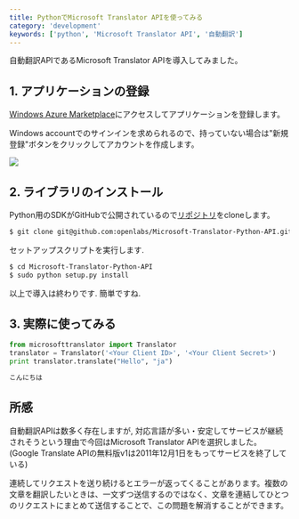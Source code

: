 ```yaml
---
title: PythonでMicrosoft Translator APIを使ってみる
category: 'development'
keywords: ['python', 'Microsoft Translator API', '自動翻訳']
---
```


自動翻訳APIであるMicrosoft Translator APIを導入してみました。

## 1. アプリケーションの登録

[Windows Azure Marketplace](https://datamarket.azure.com/developer/applications/)にアクセスしてアプリケーションを登録します。

Windows accountでのサインインを求められるので、持っていない場合は"新規登録"ボタンをクリックしてアカウントを作成します。

![ ](/img/blog_microsoft_translator01.png)

## 2. ライブラリのインストール

Python用のSDKがGitHubで公開されているので[リポジトリ](https://github.com/openlabs/Microsoft-Translator-Python-API)をcloneします。

```bash
$ git clone git@github.com:openlabs/Microsoft-Translator-Python-API.git
```

セットアップスクリプトを実行します.

```bash
$ cd Microsoft-Translator-Python-API
$ sudo python setup.py install
```

以上で導入は終わりです. 簡単ですね.

## 3. 実際に使ってみる

```python
from microsofttranslator import Translator
translator = Translator('<Your Client ID>', '<Your Client Secret>')
print translator.translate("Hello", "ja")
```

```bash
こんにちは
```

## 所感

自動翻訳APIは数多く存在しますが, 対応言語が多い・安定してサービスが継続されそうという理由で今回はMicrosoft Translator APIを選択しました。
(Google Translate APIの無料版v1は2011年12月1日をもってサービスを終了している)

連続してリクエストを送り続けるとエラーが返ってくることがあります。複数の文章を翻訳したいときは、一文ずつ送信するのではなく、文章を連結してひとつのリクエストにまとめて送信することで、この問題を解消することができます。
